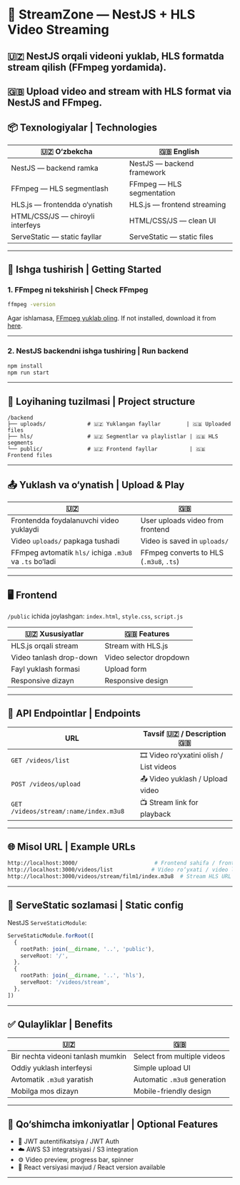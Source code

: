 
# 🎥 StreamZone — NestJS + HLS Video Streaming

## 🇺🇿 NestJS orqali videoni yuklab, HLS formatda stream qilish (FFmpeg yordamida).  
## 🇬🇧 Upload video and stream with HLS format via NestJS and FFmpeg.



## 📦 Texnologiyalar | Technologies

| 🇺🇿 O‘zbekcha            | 🇬🇧 English                  |
|------------------------|------------------------------|
| NestJS — backend ramka | NestJS — backend framework   |
| FFmpeg — HLS segmentlash | FFmpeg — HLS segmentation    |
| HLS.js — frontendda o‘ynatish | HLS.js — frontend streaming |
| HTML/CSS/JS — chiroyli interfeys | HTML/CSS/JS — clean UI        |
| ServeStatic — static fayllar | ServeStatic — static files     |

---

## 🚀 Ishga tushirish | Getting Started

### 1. FFmpeg ni tekshirish | Check FFmpeg

```bash
ffmpeg -version
````

Agar ishlamasa, [FFmpeg yuklab oling](https://www.gyan.dev/ffmpeg/builds/).
If not installed, download it from [here](https://www.gyan.dev/ffmpeg/builds/).

---

### 2. NestJS backendni ishga tushiring | Run backend

```bash
npm install
npm run start
```

---

## 📁 Loyihaning tuzilmasi | Project structure

```
/backend
├── uploads/             # 🇺🇿 Yuklangan fayllar        | 🇬🇧 Uploaded files
├── hls/                 # 🇺🇿 Segmentlar va playlistlar | 🇬🇧 HLS segments
└── public/              # 🇺🇿 Frontend fayllar          | 🇬🇧 Frontend files
```

---

## 📤 Yuklash va o‘ynatish | Upload & Play

| 🇺🇿                                                    | 🇬🇧                                    |
| ------------------------------------------------------- | --------------------------------------- |
| Frontendda foydalanuvchi video yuklaydi                 | User uploads video from frontend        |
| Video `uploads/` papkaga tushadi                        | Video is saved in `uploads/`            |
| FFmpeg avtomatik `hls/` ichiga `.m3u8` va `.ts` bo‘ladi | FFmpeg converts to HLS (`.m3u8`, `.ts`) |

---

## 🖥 Frontend

`/public` ichida joylashgan: `index.html`, `style.css`, `script.js`

| 🇺🇿 Xususiyatlar       | 🇬🇧 Features           |
| ----------------------- | ----------------------- |
| HLS.js orqali stream    | Stream with HLS.js      |
| Video tanlash drop-down | Video selector dropdown |
| Fayl yuklash formasi    | Upload form             |
| Responsive dizayn       | Responsive design       |

---

## 📡 API Endpointlar | Endpoints

| URL                                   | Tavsif 🇺🇿 / Description 🇬🇧           |
| ------------------------------------- | ---------------------------------------- |
| `GET /videos/list`                    | 🎞️ Video ro‘yxatini olish / List videos |
| `POST /videos/upload`                 | 📤 Video yuklash / Upload video          |
| `GET /videos/stream/:name/index.m3u8` | 📺 Stream link for playback              |

---

## 🌐 Misol URL | Example URLs

```bash
http://localhost:3000/                        # Frontend sahifa / frontend
http://localhost:3000/videos/list            # Video ro‘yxati / video list
http://localhost:3000/videos/stream/film1/index.m3u8  # Stream HLS URL
```

---

## 🧱 ServeStatic sozlamasi | Static config

NestJS `ServeStaticModule`:

```ts
ServeStaticModule.forRoot([
  {
    rootPath: join(__dirname, '..', 'public'),
    serveRoot: '/',
  },
  {
    rootPath: join(__dirname, '..', 'hls'),
    serveRoot: '/videos/stream',
  },
])
```

---

## ✅ Qulayliklar | Benefits

| 🇺🇿                              | 🇬🇧                         |
| --------------------------------- | ---------------------------- |
| Bir nechta videoni tanlash mumkin | Select from multiple videos  |
| Oddiy yuklash interfeysi          | Simple upload UI             |
| Avtomatik `.m3u8` yaratish        | Automatic `.m3u8` generation |
| Mobilga mos dizayn                | Mobile-friendly design       |

---

## 🧩 Qo‘shimcha imkoniyatlar | Optional Features

* 🔐 JWT autentifikatsiya / JWT Auth
* ☁️ AWS S3 integratsiyasi / S3 integration
* ⚙️ Video preview, progress bar, spinner
* 🧠 React versiyasi mavjud / React version available

---
